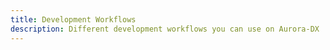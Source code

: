 ```yaml
---
title: Development Workflows
description: Different development workflows you can use on Aurora-DX
---
```

